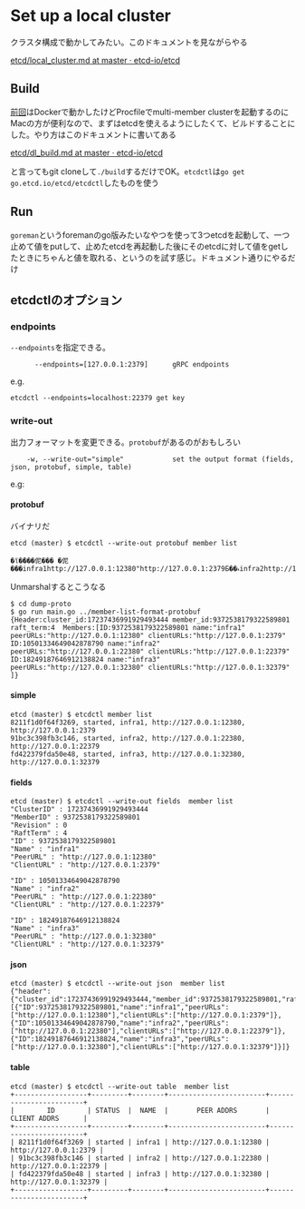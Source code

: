 # Set up a local cluster

クラスタ構成で動かしてみたい。このドキュメントを見ながらやる

[etcd/local\_cluster\.md at master · etcd\-io/etcd](https://github.com/etcd-io/etcd/blob/master/Documentation/dev-guide/local_cluster.md)

## Build

[前回](../running-etcd/README.md)はDockerで動かしたけどProcfileでmulti-member clusterを起動するのにMacの方が便利なので、まずはetcdを使えるようにしたくて、ビルドすることにした。やり方はこのドキュメントに書いてある

[etcd/dl\_build\.md at master · etcd\-io/etcd](https://github.com/etcd-io/etcd/blob/master/Documentation/dl_build.md#build-the-latest-version)

と言ってもgit cloneして`./build`するだけでOK。`etcdctl`は`go get go.etcd.io/etcd/etcdctl`したものを使う

## Run

`goreman`というforemanのgo版みたいなやつを使って3つetcdを起動して、一つ止めて値をputして、止めたetcdを再起動した後にそのetcdに対して値をgetしたときにちゃんと値を取れる、というのを試す感じ。ドキュメント通りにやるだけ

## etcdctlのオプション

### endpoints

`--endpoints`を指定できる。

```
      --endpoints=[127.0.0.1:2379]		gRPC endpoints
```

e.g.
```
etcdctl --endpoints=localhost:22379 get key
```

### write-out

出力フォーマットを変更できる。`protobuf`があるのがおもしろい

```
    -w, --write-out="simple"			set the output format (fields, json, protobuf, simple, table)
```

e.g:

#### protobuf
バイナリだ

```
etcd (master) $ etcdctl --write-out protobuf member list

�ϊ�ܳ���伲��� �伲���infra1http://127.0.0.1:12380"http://127.0.0.1:2379Ƃ��ޑinfra2http://127.0.0.1:22380"http://127.0.0.1:22379Ȝ���infra3http://127.0.0.1:32380"http://127.0.0.1:32379
```

Unmarshalするとこうなる

```
$ cd dump-proto
$ go run main.go ../member-list-format-protobuf
{Header:cluster_id:17237436991929493444 member_id:9372538179322589801 raft_term:4  Members:[ID:9372538179322589801 name:"infra1" peerURLs:"http://127.0.0.1:12380" clientURLs:"http://127.0.0.1:2379"  ID:10501334649042878790 name:"infra2" peerURLs:"http://127.0.0.1:22380" clientURLs:"http://127.0.0.1:22379"  ID:18249187646912138824 name:"infra3" peerURLs:"http://127.0.0.1:32380" clientURLs:"http://127.0.0.1:32379" ]}
```

#### simple
```
etcd (master) $ etcdctl member list
8211f1d0f64f3269, started, infra1, http://127.0.0.1:12380, http://127.0.0.1:2379
91bc3c398fb3c146, started, infra2, http://127.0.0.1:22380, http://127.0.0.1:22379
fd422379fda50e48, started, infra3, http://127.0.0.1:32380, http://127.0.0.1:32379
```

#### fields
```
etcd (master) $ etcdctl --write-out fields  member list
"ClusterID" : 17237436991929493444
"MemberID" : 9372538179322589801
"Revision" : 0
"RaftTerm" : 4
"ID" : 9372538179322589801
"Name" : "infra1"
"PeerURL" : "http://127.0.0.1:12380"
"ClientURL" : "http://127.0.0.1:2379"

"ID" : 10501334649042878790
"Name" : "infra2"
"PeerURL" : "http://127.0.0.1:22380"
"ClientURL" : "http://127.0.0.1:22379"

"ID" : 18249187646912138824
"Name" : "infra3"
"PeerURL" : "http://127.0.0.1:32380"
"ClientURL" : "http://127.0.0.1:32379"
```

#### json
```
etcd (master) $ etcdctl --write-out json  member list
{"header":{"cluster_id":17237436991929493444,"member_id":9372538179322589801,"raft_term":4},"members":[{"ID":9372538179322589801,"name":"infra1","peerURLs":["http://127.0.0.1:12380"],"clientURLs":["http://127.0.0.1:2379"]},{"ID":10501334649042878790,"name":"infra2","peerURLs":["http://127.0.0.1:22380"],"clientURLs":["http://127.0.0.1:22379"]},{"ID":18249187646912138824,"name":"infra3","peerURLs":["http://127.0.0.1:32380"],"clientURLs":["http://127.0.0.1:32379"]}]}
```

#### table
```
etcd (master) $ etcdctl --write-out table  member list
+------------------+---------+--------+------------------------+------------------------+
|        ID        | STATUS  |  NAME  |       PEER ADDRS       |      CLIENT ADDRS      |
+------------------+---------+--------+------------------------+------------------------+
| 8211f1d0f64f3269 | started | infra1 | http://127.0.0.1:12380 |  http://127.0.0.1:2379 |
| 91bc3c398fb3c146 | started | infra2 | http://127.0.0.1:22380 | http://127.0.0.1:22379 |
| fd422379fda50e48 | started | infra3 | http://127.0.0.1:32380 | http://127.0.0.1:32379 |
+------------------+---------+--------+------------------------+------------------------+
```

